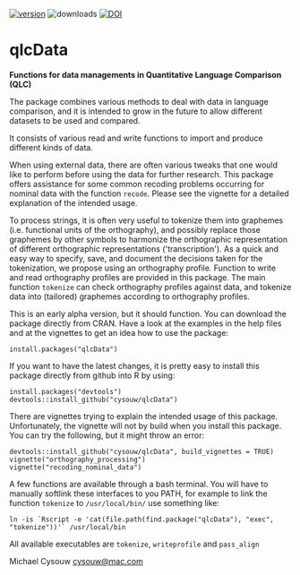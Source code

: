 [![version](http://www.r-pkg.org/badges/version/qlcData)](https://CRAN.R-project.org/package=qlcData)
![downloads](http://cranlogs.r-pkg.org/badges/qlcData)
[![DOI](https://zenodo.org/badge/19068/cysouw/qlcData.svg)](https://zenodo.org/badge/latestdoi/19068/cysouw/qlcData)

qlcData
==========

**Functions for data managements in Quantitative Language Comparison (QLC)**

The package combines various methods to deal with data in language comparison, and it is intended to grow in the future to allow different datasets to be used and compared.

It consists of various read and write functions to import and produce different kinds of data.

When using external data, there are often various tweaks that one would like to perform before using the data for further research. This package offers assistance for some common recoding problems occurring for nominal data with the function `recode`. Please see the vignette for a detailed explanation of the intended usage.

To process strings, it is often very useful to tokenize them into graphemes (i.e. functional units of the orthography), and possibly replace those graphemes by other symbols to harmonize the orthographic representation of different orthographic representations ('transcription'). As a quick and easy way to specify, save, and document the decisions taken for the tokenization, we propose using an orthography profile. Function to write and read orthography profiles are provided in this package. The main function `tokenize` can check orthography profiles against data, and tokenize data into (tailored) graphemes according to orthography profiles.

This is an early alpha version, but it should function. You can download the package directly from CRAN. Have a look at the examples in the help files and at the vignettes to get an idea how to use the package:

    install.packages("qlcData")

If you want to have the latest changes, it is pretty easy to install this package directly from github into R by using:

    install.packages("devtools")
    devtools::install_github("cysouw/qlcData")

There are vignettes trying to explain the intended usage of this package. Unfortunately, the vignette will not by build when you install this package. You can try the following, but it might throw an error:

    devtools::install_github("cysouw/qlcData", build_vignettes = TRUE)
    vignette("orthography_processing")
    vignette("recoding_nominal_data")

A few functions are available through a bash terminal. You will have to manually softlink these interfaces to you PATH, for example to link the function `tokenize` to `/usr/local/bin/` use something like:

    ln -is `Rscript -e 'cat(file.path(find.package("qlcData"), "exec", "tokenize"))'` /usr/local/bin

All available executables are `tokenize`, `writeprofile` and `pass_align`

Michael Cysouw
cysouw@mac.com
